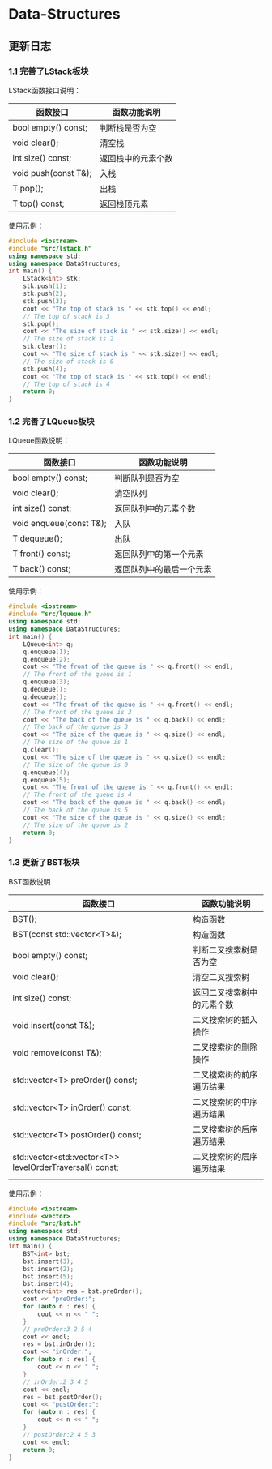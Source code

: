 # Data-Structures

## 更新日志

### 1.1 完善了LStack板块

LStack函数接口说明：

| 函数接口             | 函数功能说明       |
| -------------------- | ------------------ |
| bool empty() const;  | 判断栈是否为空     |
| void clear();        | 清空栈             |
| int size() const;    | 返回栈中的元素个数 |
| void push(const T&); | 入栈               |
| T pop();             | 出栈               |
| T top() const; | 返回栈顶元素 |

使用示例：

```cpp
#include <iostream>
#include "src/lstack.h"
using namespace std;
using namespace DataStructures;
int main() {
    LStack<int> stk;
    stk.push(1);
    stk.push(2);
    stk.push(3);
    cout << "The top of stack is " << stk.top() << endl;
    // The top of stack is 3
    stk.pop();
    cout << "The size of stack is " << stk.size() << endl;
    // The size of stack is 2
    stk.clear();
    cout << "The size of stack is " << stk.size() << endl;
    // The size of stack is 0
    stk.push(4);
    cout << "The top of stack is " << stk.top() << endl;
    // The top of stack is 4
    return 0;
}
```

### 1.2 完善了LQueue板块

LQueue函数说明：

| 函数接口                | 函数功能说明             |
| ----------------------- | ------------------------ |
| bool empty() const;     | 判断队列是否为空         |
| void clear();           | 清空队列                 |
| int size() const;       | 返回队列中的元素个数     |
| void enqueue(const T&); | 入队                     |
| T dequeue();            | 出队                     |
| T front() const;        | 返回队列中的第一个元素   |
| T back() const;         | 返回队列中的最后一个元素 |

使用示例：

```cpp
#include <iostream>
#include "src/lqueue.h"
using namespace std;
using namespace DataStructures;
int main() {
    LQueue<int> q;
    q.enqueue(1);
    q.enqueue(2);
    cout << "The front of the queue is " << q.front() << endl;
    // The front of the queue is 1
    q.enqueue(3);
    q.dequeue();
    q.dequeue();
    cout << "The front of the queue is " << q.front() << endl;
    // The front of the queue is 3
    cout << "The back of the queue is " << q.back() << endl;
    // The back of the queue is 3
    cout << "The size of the queue is " << q.size() << endl;
    // The size of the queue is 1
    q.clear();
    cout << "The size of the queue is " << q.size() << endl;
    // The size of the queue is 0
    q.enqueue(4);
    q.enqueue(5);
    cout << "The front of the queue is " << q.front() << endl;
    // The front of the queue is 4
    cout << "The back of the queue is " << q.back() << endl;
    // The back of the queue is 5
    cout << "The size of the queue is " << q.size() << endl;
    // The size of the queue is 2
    return 0;
}
```

### 1.3 更新了BST板块

BST函数说明

| 函数接口               | 函数功能说明               |
| ---------------------- | -------------------------- |
| BST(); | 构造函数 |
| BST(const std::vector\<T>&); | 构造函数 |
| bool empty() const;    | 判断二叉搜索树是否为空     |
| void clear();          | 清空二叉搜索树             |
| int size() const;      | 返回二叉搜索树中的元素个数 |
| void insert(const T&); | 二叉搜索树的插入操作       |
| void remove(const T&); | 二叉搜索树的删除操作       |
| std::vector\<T> preOrder() const; | 二叉搜索树的前序遍历结果 |
| std::vector\<T> inOrder() const; | 二叉搜索树的中序遍历结果 |
| std::vector\<T> postOrder() const; | 二叉搜索树的后序遍历结果 |
| std::vector\<std::vector\<T>> levelOrderTraversal() const; | 二叉搜索树的层序遍历结果 |
| | |

使用示例：

```cpp
#include <iostream>
#include <vector>
#include "src/bst.h"
using namespace std;
using namespace DataStructures;
int main() {
    BST<int> bst;
    bst.insert(3);
    bst.insert(2);
    bst.insert(5);
    bst.insert(4);
    vector<int> res = bst.preOrder();
    cout << "preOrder:";
    for (auto n : res) {
        cout << n << " ";
    }
    // preOrder:3 2 5 4 
    cout << endl;
    res = bst.inOrder();
    cout << "inOrder:";
    for (auto n : res) {
        cout << n << " ";
    }
    // inOrder:2 3 4 5 
    cout << endl;
    res = bst.postOrder();
    cout << "postOrder:";
    for (auto n : res) {
        cout << n << " ";
    }
    // postOrder:2 4 5 3 
    cout << endl;
    return 0;
}
```

